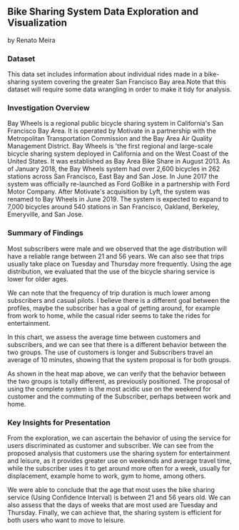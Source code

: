 ## Bike Sharing System Data Exploration and Visualization
by Renato Meira


### Dataset

This data set includes information about individual rides made in a bike-sharing system covering the greater San Francisco Bay area.Note that this dataset will require some data wrangling in order to make it tidy for analysis.


### Investigation Overview

Bay Wheels is a regional public bicycle sharing system in California's San Francisco Bay Area. It is operated by Motivate in a partnership with the Metropolitan Transportation Commission and the Bay Area Air Quality Management District. Bay Wheels is 'the first regional and large-scale bicycle sharing system deployed in California and on the West Coast of the United States. It was established as Bay Area Bike Share in August 2013. As of January 2018, the Bay Wheels system had over 2,600 bicycles in 262 stations across San Francisco, East Bay and San Jose.
In June 2017 the system was officially re-launched as Ford GoBike in a partnership with Ford Motor Company. After Motivate's acquisition by Lyft, the system was renamed to Bay Wheels in June 2019. The system is expected to expand to 7,000 bicycles around 540 stations in San Francisco, Oakland, Berkeley, Emeryville, and San Jose.


### Summary of Findings

Most subscribers were male and we observed that the age distribution will have a reliable range between 21 and 56 years. We can also see that trips usually take place on Tuesday and Thursday more frequently.
Using the age distribution, we evaluated that the use of the bicycle sharing service is lower for older ages.

We can note that the frequency of trip duration is much lower among subscribers and casual pilots. I believe there is a different goal between the profiles, maybe the subscriber has a goal of getting around, for example from work to home,
while the casual rider seems to take the rides for entertainment.

In this chart, we assess the average time between customers and subscribers, and we can see that there is a different behavior between the two groups.
The use of customers is longer and Subscribers travel an average of 10 minutes, showing that the system proposal is for both groups.

As shown in the heat map above, we can verify that the behavior between the two groups is totally different, as previously positioned. The proposal of using the complete system is the most acidic use on the weekend for customer and the commuting of the Subscriber, perhaps between work and home.

### Key Insights for Presentation

From the exploration, we can ascertain the behavior of using the service for users discriminated as customer and subscriber. We can see from the proposed analysis that customers use the sharing system for entertainment and leisure, as it provides greater use on weekends and average travel time, while the subscriber uses it to get around more often for a week, usually for displacement, example home to work, gym to home, among others.

We were able to conclude that the age that most uses the bike sharing service (Using Confidence Interval) is between 21 and 56 years old.
We can also assess that the days of weeks that are most used are Tuesday and Thursday.
Finally, we can achieve that, the sharing system is efficient for both users who want to move to leisure.



